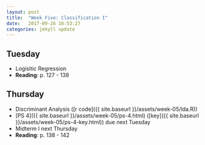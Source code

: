 ```yaml
---
layout: post
title:  "Week Five: Classification I"
date:   2017-09-26 16:53:27
categories: jekyll update
---
```


## Tuesday
- Logisitic Regression
- **Reading**: p. 127 - 138

## Thursday
- Discriminant Analysis ([r code]({{ site.baseurl }}/assets/week-05/lda.R))
- [PS 4]({{ site.baseurl }}/assets/week-05/ps-4.html) ([key]({{ site.baseurl }}/assets/week-05/ps-4-key.html)) due next Tuesday 
- Midterm I next Thursday
- **Reading**: p. 138 - 142